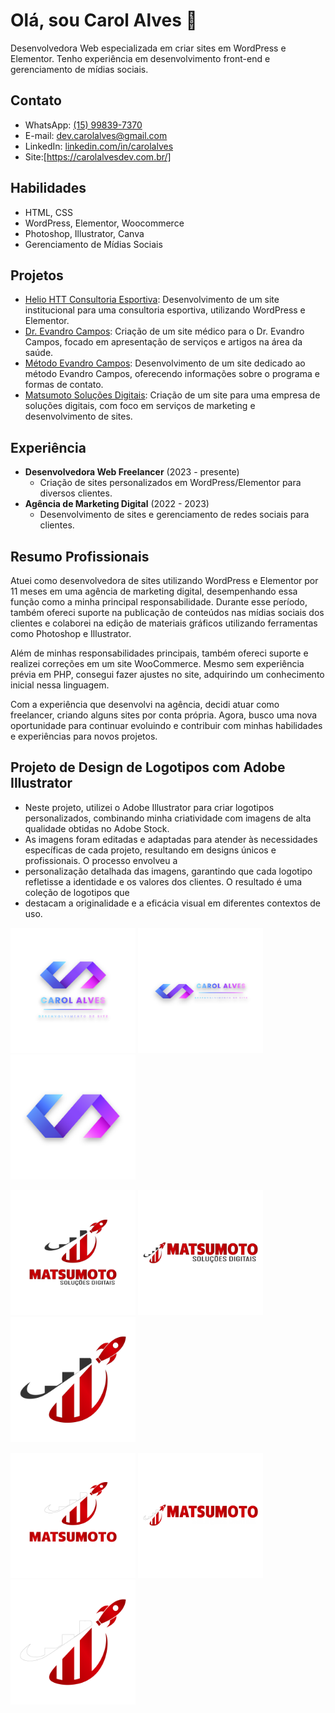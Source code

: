 # Olá, sou Carol Alves 👋
Desenvolvedora Web especializada em criar sites em WordPress e Elementor. Tenho experiência em desenvolvimento front-end e gerenciamento de mídias sociais.
  ## Contato
- WhatsApp: [(15) 99839-7370](https://wa.me/5515998397370)
- E-mail: [dev.carolalves@gmail.com](mailto:dev.carolalves@gmail.com)
- LinkedIn: [linkedin.com/in/carolalves](https://linkedin.com/in/carolalves)
- Site:[https://carolalvesdev.com.br/]

## Habilidades
- HTML, CSS
- WordPress, Elementor, Woocommerce
- Photoshop, Illustrator, Canva
- Gerenciamento de Mídias Sociais

## Projetos
- [Helio HTT Consultoria Esportiva](https://www.helioconsultoria.com.br): Desenvolvimento de um site institucional para uma consultoria esportiva, utilizando WordPress e Elementor.
- [Dr. Evandro Campos](https://www.drevandrocampos.com.br): Criação de um site médico para o Dr. Evandro Campos, focado em apresentação de serviços e artigos na área da saúde.
- [Método Evandro Campos](https://metodoevandrocampos.com.br): Desenvolvimento de um site dedicado ao método Evandro Campos, oferecendo informações sobre o programa e formas de contato.
- [Matsumoto Soluções Digitais](https://matsumotosolucoesdigitais.com.br): Criação de um site para uma empresa de soluções digitais, com foco em serviços de marketing e desenvolvimento de sites.

## Experiência
- **Desenvolvedora Web Freelancer** (2023 - presente)
  - Criação de sites personalizados em WordPress/Elementor para diversos clientes.
- **Agência de Marketing Digital** (2022 - 2023)
  - Desenvolvimento de sites e gerenciamento de redes sociais para clientes.

## Resumo Profissionais
Atuei como desenvolvedora de sites utilizando WordPress e Elementor por 11 meses em uma agência de marketing digital, desempenhando essa função como a minha principal
responsabilidade. Durante esse período, também ofereci suporte na publicação de conteúdos nas mídias sociais dos clientes e colaborei na edição de materiais gráficos
utilizando ferramentas como Photoshop e Illustrator.

Além de minhas responsabilidades principais, também ofereci suporte e realizei correções em um site WooCommerce. Mesmo sem experiência prévia em PHP, consegui fazer ajustes 
no site, adquirindo um conhecimento inicial nessa linguagem.

Com a experiência que desenvolvi na agência, decidi atuar como freelancer, criando alguns sites por conta própria. Agora, busco uma nova oportunidade para continuar evoluindo 
e contribuir com minhas habilidades e experiências para novos projetos.

## Projeto de Design de Logotipos com Adobe Illustrator

- Neste projeto, utilizei o Adobe Illustrator para criar logotipos personalizados, combinando minha criatividade com imagens de alta qualidade obtidas no Adobe Stock.
- As imagens foram editadas e adaptadas para atender às necessidades específicas de cada projeto, resultando em designs únicos e profissionais. O processo envolveu a
- personalização detalhada das imagens, garantindo que cada logotipo refletisse a identidade e os valores dos clientes. O resultado é uma coleção de logotipos que
- destacam a originalidade e a eficácia visual em diferentes contextos de uso.


<img src="https://github.com/Carol-Alves-Dev/Portifolio/blob/main/Portifolio/img/MODELO-DEGRADE.png" alt="Logo 1" width="200"/> <img src="https://github.com/Carol-Alves-Dev/Portifolio/blob/main/Portifolio/img/MODELO-DEGRADE-HORIZONTAL.png" alt="Logo 2" width="200"/>  <img src="https://github.com/Carol-Alves-Dev/Portifolio/blob/main/Portifolio/img/MODELO-DEGRADE-S.png" alt="Logo 2" width="200"/>

<img src="https://github.com/Carol-Alves-Dev/Portifolio/blob/main/Portifolio/img/LOGO-VERTICAL-VERMELHA-CINZA.png" alt="Logo 1" width="200"/> <img src="https://github.com/Carol-Alves-Dev/Portifolio/blob/main/Portifolio/img/LOGO-HORIZONTAL-VERMELHA-CINZA.png" alt="Logo 2" width="200"/>  <img src="https://github.com/Carol-Alves-Dev/Portifolio/blob/main/Portifolio/img/GRAFICO-FOQUETE-CINZA.png" alt="Logo 2" width="200"/>

<img src="https://github.com/Carol-Alves-Dev/Portifolio/blob/main/Portifolio/img/LOGO-VERTICAL-VERMELHA-BRANCA.png" alt="Logo 1" width="200"/> <img src="https://github.com/Carol-Alves-Dev/Portifolio/blob/main/Portifolio/img/LOGO-HORIZINTAL-VERMELHA-BRANCA.png" alt="Logo 2" width="200"/>  <img src="https://github.com/Carol-Alves-Dev/Portifolio/blob/main/Portifolio/img/GRAFICO-FOQUETE-BRANCO.png" alt="Logo 2" width="200"/>

